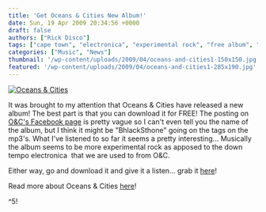 ```yaml
---
title: 'Get Oceans & Cities New Album!'
date: Sun, 19 Apr 2009 20:34:56 +0000
draft: false
authors: ["Rick Disco"]
tags: ["cape town", "electronica", "experimental rock", "free album", "oceans & cities", "oceans and cities", "south africa"]
categories: ["Music", "News"]
thumbnail: '/wp-content/uploads/2009/04/oceans-and-cities1-150x150.jpg'
featured: '/wp-content/uploads/2009/04/oceans-and-cities1-285x190.jpg'
---
```


[![Oceans & Cities](/wp-content/uploads/2009/04/oceans-and-cities.jpg "Oceans & Cities")](/wp-content/uploads/2009/04/oceans-and-cities.jpg)

It was brought to my attention that Oceans & Cities have released a new album! The best part is that you can download it for FREE! The posting on [O&C's Facebook page](http://www.facebook.com/pages/Oceans_Cities/39653895985#/pages/Oceans_Cities/39653895985) is pretty vague so I can't even tell you the name of the album, but I think it might be "BhlackSthone" going on the tags on the mp3's. What I've listened to so far it seems a pretty interesting... Musically the album seems to be more experimental rock as apposed to the down tempo electronica  that we are used to from O&C.

Either way, go and download it and give it a listen... grab it [here](http://www.mediafire.com/?sharekey=ad67a9ed8453569faaca48175a79d1c33728b70b6750d792b8eada0a1ae8665a "Oceans & Cities - BhlackSthone")!

Read more about Oceans & Cities [here](/artists/oceans-cities "Oceans & Cities")!

^5!